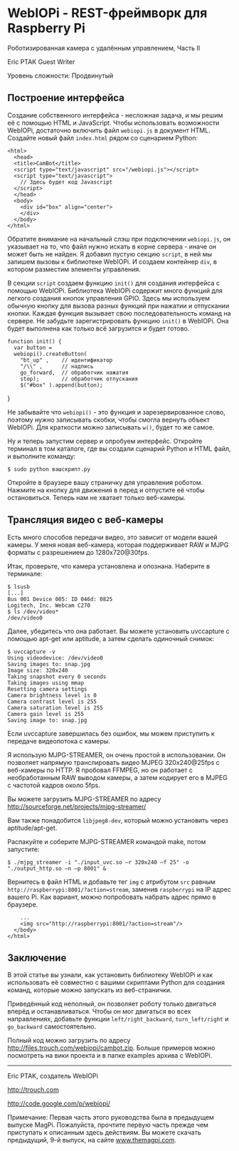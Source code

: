 WebIOPi - REST-фреймворк для Raspberry Pi
=========================================

Роботизированная камера с удалённым управлением, Часть II

Eric PTAK
Guest Writer

Уровень сложности: Продвинутый


Построение интерфейса
---------------------
Создание собственного интерфейса - несложная задача, и мы решим её с помощью HTML и JavaScript. Чтобы использовать возможности WebIOPi, достаточно включить файл `webiopi.js` в документ HTML. Создайте новый файл `index.html` рядом со сценарием Python:

    <html>
      <head>
      <title>CamBot</title>
      <script type="text/javascript" src="/webiopi.js"></script>
      <script type="text/javascript">
        // Здесь будет код Javascript
      </script>
      </head>
      <body>
        <div id="box" align="center">
        </div>
      </body>
    </html>

Обратите внимание на начальный слэш при подключении `webiopi.js`, он указывает на то, что файл нужно искать в корне сервера - иначе он может быть не найден. Я добавил пустую секцию `script`, в ней мы запишем вызовы к библиотеке WebIOPi. И создаем контейнер `div`, в котором разместим элементы управления.

В секции `script` создаем функцию `init()` для создания интерфейса с помощью WebIOPi. Библиотека WebIOPi содержит много функций для легкого создания кнопок управления GPIO. Здесь мы используем обычную кнопку для вызова разных функций при нажатии и отпускании кнопки. Каждая функция вызывает свою последовательность команд на сервере. Не забудьте зарегистрировать функцию `init()` в WebIOPi. Она будет выполнена как только всё загрузится и будет готово.

    function init() {
      var button =
      webiopi().createButton(
        "bt_up" ,    // идентификатор
        "/\\" ,      // надпись
        go_forward,  // обработчик нажатия
        stop);       // обработчик отпускания
        $("#box" ).append(button);
}

Не забывайте что `webiopi()` - это функция и зарезервированное слово, поэтому нужно записывать скобки, чтобы смогла вернуть объект WebIOPi. Для краткости можно записывать `w()`, будет то же самое.

Ну и теперь запустим сервер и опробуем интерфейс. Откройте терминал в том каталоге, где вы создали сценарий Python и HTML файл, и выполните команду:

    $ sudo python вашскрипт.py

Откройте в браузере вашу страничку для управления роботом. Нажмите на кнопку для движения в перед и отпустите её чтобы остановиться. Теперь нам не хватает только веб-камеры.


Трансляция видео с веб-камеры
-----------------------------
Есть много способов передачи видео, это зависит от модели вашей камеры. У меня новая веб-камера, которая поддерживает RAW и MJPG форматы с разрешением до 1280x720@30fps.

Итак, проверьте, что камера установлена и опознана. Наберите в терминале:

    $ lsusb
    [...]
    Bus 001 Device 005: ID 046d: 0825
    Logitech, Inc. Webcam C270
    $ ls /dev/video*
    /dev/video0

Далее, убедитесь что она работает. Вы можете установить uvccapture с помощью apt-get или aptitude, а затем сделать одиночный снимок:

    $ uvccapture -v
    Using videodevice: /dev/video0
    Saving images to: snap.jpg
    Image size: 320x240
    Taking snapshot every 0 seconds
    Taking images using mmap
    Resetting camera settings
    Camera brightness level is 0
    Camera contrast level is 255
    Camera saturation level is 255
    Camera gain level is 255
    Saving image to: snap.jpg

Если uvccapture завершилась без ошибок, мы можем приступить к передаче видеопотока с камеры.

Я использую MJPG-STREAMER, он очень простой в использовании. Он позволяет напрямую транслировать видео MJPEG 320x240@25fps с веб-камеры по HTTP. Я пробовал FFMPEG, но он работает с необработанным RAW выводом камеры, а затем кодирует его в MJPEG с частотой кадров около 5fps.

Вы можете загрузить MJPG-STREAMER по адресу http://sourceforge.net/projects/mjpg-streamer/

Вам также понадобится `libjpeg8-dev`, который можно установить через aptitude/apt-get.

Распакуйте и соберите MJPG-STREAMER командой make, потом запустите:

    $ ./mjpg_streamer -i "./input_uvc.so –r 320x240 –f 25" -o "./output_http.so –n –p 8001" &

Вернитесь в файл HTML и добавьте тег `img` с атрибутом `src` равным `http://raspberrypi:8001/?action=stream`, заменив `raspberrypi` на IP адрес вашего Pi. Как вариант, можно попробовать набрать адрес прямо в браузере.

        ...
        <img src="http://raspberrypi:8001/?action=stream"/>
      </body>
    </html>

Заключение
----------
В этой статье вы узнали, как установить библиотеку WebIOPi и как использовать её совместно с вашими скриптами Python для создания команд, которые можно запускать из веб-странички.

Приведённый код неполный, он позволяет роботу только двигаться вперёд и останавливаться. Чтобы он мог двигаться во всех направлениях, добавьте функции `left/right_backward`, `turn_left/right` и `go_backward` самостоятельно.

Полный код можно загрузить по адресу http://files.trouch.com/webiopi/cambot.zip. Больше примеров можно посмотреть на вики проекта и в папке examples архива с WebIOPi.

* * *

Eric PTAK, создатель WebIOPi

http://trouch.com

http://code.google.com/p/webiopi/


Примечание:
Первая часть этого руководства была в предыдущем выпуске MagPi. Пожалуйста, прочтите первую часть прежде чем приступать к описанным здесь действиям. Вы можете скачать предыдущий, 9-й выпуск, на сайте www.themagpi.com.
